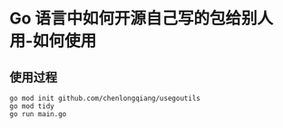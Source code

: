 # Go 语言中如何开源自己写的包给别人用-如何使用

## 使用过程
```
go mod init github.com/chenlongqiang/usegoutils
go mod tidy
go run main.go
```

